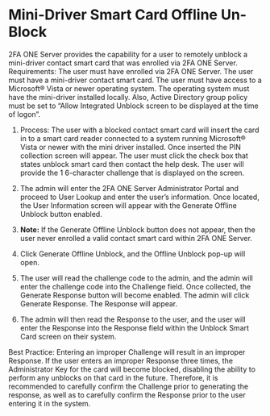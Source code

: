 # Mini-Driver Smart Card Offline Un-Block

2FA ONE Server provides the capability for a user to remotely unblock a mini-driver contact smart card that was enrolled via 2FA ONE Server. 
Requirements: The user must have enrolled via 2FA ONE Server. The user must have a mini-driver contact smart card. The user must have access to a Microsoft® Vista or newer operating system. The operating system must have the mini-driver installed locally. Also, Active Directory group policy must be set to “Allow Integrated Unblock screen to be displayed at the time of logon”.
1.	Process:
The user with a blocked contact smart card will insert the card in to a smart card reader connected to a system running Microsoft® Vista or newer with the mini driver installed. Once inserted the PIN collection screen will appear. The user must click the check box that states unblock smart card then contact the help desk. The user will provide the 1 6-character challenge that is displayed on the screen.

2.	The admin will enter the 2FA ONE Server Administrator Portal and proceed to User Lookup and enter the user’s information. Once located, the User Information screen will appear with the Generate Offline Unblock button enabled. 
  3.	**Note:** If the Generate Offline Unblock button does not appear, then the user never enrolled a valid contact smart card within 2FA ONE Server.
3.	Click Generate Offline Unblock, and the Offline Unblock pop-up will open. 

4.	The user will read the challenge code to the admin, and the admin will enter the challenge code into the Challenge field. Once collected, the Generate Response button will become enabled. The admin will click Generate Response. The Response will appear.
5.	The admin will then read the Response to the user, and the user will enter the Response into the Response field within the Unblock Smart Card screen on their system.

Best Practice:
Entering an improper Challenge will result in an improper Response. If the user enters an
improper Response three times, the Administrator Key for the card will become blocked, disabling
the ability to perform any unblocks on that card in the future. Therefore, it is recommended to
carefully confirm the Challenge prior to generating the response, as well as to carefully confirm the
Response prior to the user entering it in the system.
